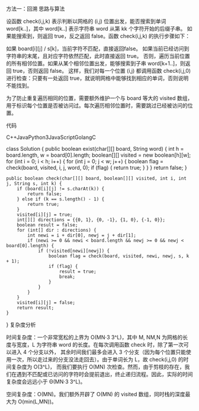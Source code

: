 方法一：回溯
思路与算法

设函数 check(i,j,k) 表示判断以网格的 (i,j) 位置出发，能否搜索到单词 word[k..]，其中 word[k..] 表示字符串 word 从第 kk 个字符开始的后缀子串。
如果能搜索到，则返回 true，反之返回 false。函数 check(i,j,k) 的执行步骤如下：

如果 board[i][j] / s[k]，当前字符不匹配，直接返回false。
如果当前已经访问到字符串的末尾，且对应字符依然匹配，此时直接返回 true。
否则，遍历当前位置的所有相邻位置。如果从某个相邻位置出发，能够搜索到子串 word[k+1..]，则返回 true，否则返回 false。
这样，我们对每一个位置 (i,j) 都调用函数 check(i,j,0) 进行检查：只要有一处返回 true，就说明网格中能够找到相应的单词，否则说明不能找到。

为了防止重复遍历相同的位置，需要额外维护一个与 board 等大的 visited 数组，用于标识每个位置是否被访问过。每次遍历相邻位置时，需要跳过已经被访问的位置。

代码

C++JavaPython3JavaScriptGolangC

class Solution {
public boolean exist(char[][] board, String word) {
int h = board.length, w = board[0].length;
boolean[][] visited = new boolean[h][w];
for (int i = 0; i < h; i++) {
for (int j = 0; j < w; j++) {
boolean flag = check(board, visited, i, j, word, 0);
if (flag) {
return true;
}
}
}
return false;
}

    public boolean check(char[][] board, boolean[][] visited, int i, int j, String s, int k) {
        if (board[i][j] != s.charAt(k)) {
            return false;
        } else if (k == s.length() - 1) {
            return true;
        }
        visited[i][j] = true;
        int[][] directions = {{0, 1}, {0, -1}, {1, 0}, {-1, 0}};
        boolean result = false;
        for (int[] dir : directions) {
            int newi = i + dir[0], newj = j + dir[1];
            if (newi >= 0 && newi < board.length && newj >= 0 && newj < board[0].length) {
                if (!visited[newi][newj]) {
                    boolean flag = check(board, visited, newi, newj, s, k + 1);
                    if (flag) {
                        result = true;
                        break;
                    }
                }
            }
        }
        visited[i][j] = false;
        return result;
    }
}
复杂度分析

时间复杂度：一个非常宽松的上界为 O(MN⋅3 3^L)，其中 M, NM,N 为网格的长度与宽度，L 为字符串 word 的长度。在每次调用函数 check 时，除了第一次可以进入 4 个分支以外，
其余时间我们最多会进入 3 个分支（因为每个位置只能使用一次，所以走过来的分支没法走回去）。由于单词长为 L，故 check(i,j,0) 的时间复杂度为 O(3^L)，
而我们要执行 O(MN) 次检查。然而，由于剪枝的存在，我们在遇到不匹配或已访问的字符时会提前退出，终止递归流程。因此，实际的时间复杂度会远远小于 Θ(MN⋅3 3^L)。

空间复杂度：O(MN)。我们额外开辟了 O(MN) 的 visited 数组，同时栈的深度最大为 O(min(L,MN))。
